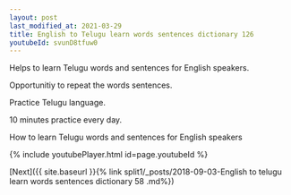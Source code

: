 ```yaml
---
layout: post
last_modified_at: 2021-03-29
title: English to Telugu learn words sentences dictionary 126 
youtubeId: svunD8tfuw0
---
```

 
 
Helps to learn Telugu words and sentences for English speakers.

Opportunitiy to repeat the words sentences. 

Practice Telugu language. 
 
10 minutes practice every day. 
 
How to learn Telugu words and sentences for English speakers 
 
{% include youtubePlayer.html id=page.youtubeId %}
 
 
[Next]({{ site.baseurl }}{% link  split1/_posts/2018-09-03-English to telugu learn words sentences dictionary 58 .md%})
 
